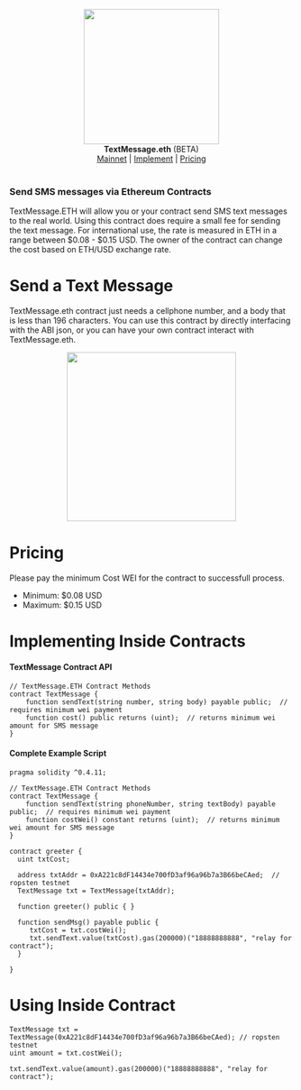 <p align="center">
  <img width="240" src="http://i.imgur.com/OhQ1ngW.png"><br>
    <b>TextMessage.eth</b> (BETA)<br>
  <a href="https://ropsten.etherscan.io/address/0xa221c8df14434e700fd3af96a96b7a3b66becaed">Mainnet</a> |
  <a href="#implementing-inside-contracts">Implement</a> |
  <a href="#pricing">Pricing</a>
  <br><br>
</p>

### Send SMS messages via Ethereum Contracts

</center>

TextMessage.ETH will allow you or your contract send SMS text messages to the real world. Using this contract does require a small fee for sending the text message. For international use, the rate is measured in ETH in a range between $0.08 - $0.15 USD. The owner of the contract can change the cost based on ETH/USD exchange rate.

# Send a Text Message
TextMessage.eth contract just needs a cellphone number, and a body that is less than 196 characters. You can use this contract by directly interfacing with the ABI json, or you can have your own contract interact with TextMessage.eth.

<p align="center">
  <img width="300" src="http://i.imgur.com/2S994TG.png">
</p>

# Pricing
Please pay the minimum Cost WEI for the contract to successfull process.

- Minimum: $0.08 USD
- Maximum: $0.15 USD


# Implementing Inside Contracts

#### TextMessage Contract API
```
// TextMessage.ETH Contract Methods
contract TextMessage {
    function sendText(string number, string body) payable public;  // requires minimum wei payment
    function cost() public returns (uint);  // returns minimum wei amount for SMS message
}
```

#### Complete Example Script
```
pragma solidity ^0.4.11;

// TextMessage.ETH Contract Methods
contract TextMessage {
    function sendText(string phoneNumber, string textBody) payable public;  // requires minimum wei payment
    function costWei() constant returns (uint);  // returns minimum wei amount for SMS message
}

contract greeter {
  uint txtCost;
  
  address txtAddr = 0xA221c8dF14434e700fD3af96a96b7a3B66beCAed;  // ropsten testnet
  TextMessage txt = TextMessage(txtAddr);
  
  function greeter() public { }

  function sendMsg() payable public {
     txtCost = txt.costWei();
     txt.sendText.value(txtCost).gas(200000)("18888888888", "relay for contract");
  }
  
}
```


# Using Inside Contract

```
TextMessage txt = TextMessage(0xA221c8dF14434e700fD3af96a96b7a3B66beCAed); // ropsten testnet
uint amount = txt.costWei();

txt.sendText.value(amount).gas(200000)("18888888888", "relay for contract");
```
